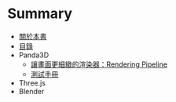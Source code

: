 # Summary

* [關於本書](README.md)
* [目錄](SUMMARY.md)
* Panda3D
  * [讓畫面更細緻的渲染器：Rendering Pipeline](rang-hua-mian-geng-xi-zhi-de-xuan-ran-qi-ff1a-rendering-pipeline.md)
  * [測試手冊](ce-shi-shou-ce.md)
* Three.js
* Blender

